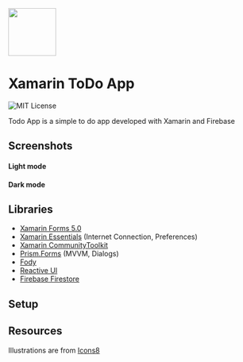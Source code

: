 <img src="https://github.com/gheorghedarle/Xamarin-ToDoApp/blob/main/app_icon.png" width="96" /> 

# Xamarin ToDo App

![MIT License](https://img.shields.io/apm/l/atomic-design-ui.svg)

Todo App is a simple to do app developed with Xamarin and Firebase

## Screenshots

#### Light mode

#### Dark mode

## Libraries
- [Xamarin Forms 5.0](https://github.com/xamarin/Xamarin.Forms)
- [Xamarin Essentials](https://github.com/xamarin/Essentials) (Internet Connection, Preferences)
- [Xamarin CommunityToolkit](https://github.com/xamarin/XamarinCommunityToolkit) 
- [Prism.Forms](https://github.com/PrismLibrary/Prism) (MVVM, Dialogs)
- [Fody](https://github.com/Fody/Fody)
- [Reactive UI](https://github.com/reactiveui/ReactiveUI)
- [Firebase Firestore](https://github.com/f-miyu/Plugin.CloudFirestore)

## Setup

## Resources
Illustrations are from [Icons8](https://icons8.com/illustrations/style--3d-flame)
